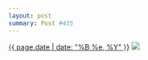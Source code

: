 ```yaml
---
layout: post
summary: Post #435
---
```


<p>
  <time><a href="/435">{{ page.date | date: "%B %e, %Y" }}</a></time>
  <a href="/435"><img src="{{ site.assets_url }}/435-480.jpg" srcset="{{ site.assets_url }}/435-960.jpg 960w, {{ site.assets_url }}/435-720.jpg 720w, {{ site.assets_url }}/435-480.jpg 480w, {{ site.assets_url }}/435-240.jpg 240w" sizes="(min-width: 700px) 50vw, calc(100vw - 2rem)" /></a>
</p>

